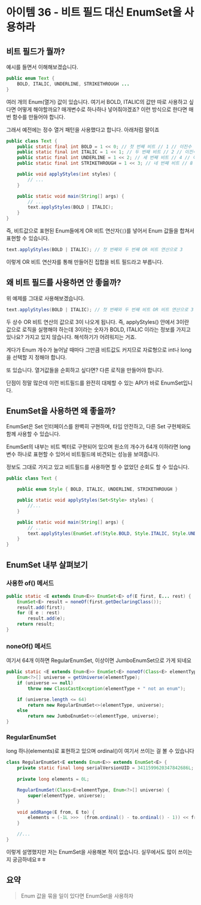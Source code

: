 # 아이템 36 - 비트 필드 대신 EnumSet을 사용하라

## 비트 필드가 뭘까?

예시를 들면서 이해해보겠습니다.

```java
public enum Text {
    BOLD, ITALIC, UNDERLINE, STRIKETHROUGH ...
}
```

여러 개의 Enum(열거) 값이 있습니다. 여기서 BOLD, ITALIC의 값만 따로 사용하고 싶다면 어떻게 해야할까요? 매개변수로 하나하나 넣어줘야겠죠? 이런 방식으로 한다면 매번 함수를 만들어야 합니다.

그래서 예전에는 정수 열거 패턴을 사용했다고 합니다. 아래처럼 말이죠

```java
public class Text {
    public static final int BOLD = 1 << 0; // 첫 번째 비트 // 1 // 이진수 : 0001
    public static final int ITALIC = 1 << 1; // 두 번째 비트 // 2 // 이진수 : 0010
    public static final int UNDERLINE = 1 << 2; // 세 번째 비트 // 4 // 이진수 : 0100
    public static final int STRIKETHROUGH = 1 << 3; // 네 번째 비트 // 8 이진수 : 1000

    public void applyStyles(int styles) {
        // ...
    }

    public static void main(String[] args) {
        // ...
        text.applyStyles(BOLD | ITALIC);
    }
} 
```

즉, 비트값으로 표현된 Enum들에게 OR 비트 연산자(`|`)를 넣어서 Enum 값들을 합쳐서 표현할 수 있습니다.

```java
text.applyStyles(BOLD | ITALIC); // 첫 번째와 두 번째 OR 비트 연산으로 3
```

이렇게 OR 비트 연산자를 통해 만들어진 집합을 비트 필드라고 부릅니다.

## 왜 비트 필드를 사용하면 안 좋을까?

위 예제를 그대로 사용해보겠습니다.

```java
text.applyStyles(BOLD | ITALIC); // 첫 번째와 두 번째 비트 OR 비트 연산으로 3 // 01 | 10 -> 11
```

두 상수 OR 비트 연산의 값으로 3이 나오게 됩니다. 즉, applyStyles() 안에서 3이란 값으로 로직을 실행해야 하는데 3이라는 숫자가 BOLD, ITALIC 이라는 정보를 가지고 있나요? 가지고 있지 않습니다. 해석하기가 어려워지는 거죠.

게다가 Enum 개수가 늘어날 때마다 그만큼 비트값도 커지므로 자료형으로 int나 long을 선택할 지 정해야 합니다. 

또 있습니다. 열거값들을 순회하고 싶다면? 다른 로직을 만들어야 합니다.

단점이 정말 많은데 이런 비트필드를 완전히 대체할 수 있는 API가 바로 EnumSet입니다.

## EnumSet을 사용하면 왜 좋을까?

EnumSet은 Set 인터페이스를 완벽히 구현하며, 타입 안전하고, 다른 Set 구현체와도 함께 사용할 수 있습니다.

EnumSet의 내부는 비트 벡터로 구현되어 있으며 원소의 개수가 64개 이하라면 long 변수 하나로 표현할 수 있어서 비트필드에 비견되는 성능을 보여줍니다.

정보도 그대로 가지고 있고 비트필드를 사용하면 할 수 없었던 순회도 할 수 있습니다.

```java
public class Text {

    public enum Style { BOLD, ITALIC, UNDERLINE, STRIKETHROUGH }

    public static void applyStyles(Set<Style> styles) {
        //...
    }

    public static void main(String[] args) {
        // ...
        text.applyStyles(EnumSet.of(Style.BOLD, Style.ITALIC, Style.UNDERLINE));
    }
}
```

## EnumSet 내부 살펴보기

### 사용한 of() 메서드

```java
public static <E extends Enum<E>> EnumSet<E> of(E first, E... rest) {
    EnumSet<E> result = noneOf(first.getDeclaringClass());
    result.add(first);
    for (E e : rest)
        result.add(e);
    return result;
}
```

### noneOf() 메서드

여기서 64개 이하면 RegularEnumSet, 이상이면 JumboEnumSet으로 가게 되네요

```java
public static <E extends Enum<E>> EnumSet<E> noneOf(Class<E> elementType) {
    Enum<?>[] universe = getUniverse(elementType);
    if (universe == null)
        throw new ClassCastException(elementType + " not an enum");

    if (universe.length <= 64)
        return new RegularEnumSet<>(elementType, universe);
    else
        return new JumboEnumSet<>(elementType, universe);
}
```

### RegularEnumSet

long 하나(elements)로 표현하고 있으며 ordinal()이 여기서 쓰이는 걸 볼 수 있습니다

```java
class RegularEnumSet<E extends Enum<E>> extends EnumSet<E> {
    private static final long serialVersionUID = 3411599620347842686L;
    
    private long elements = 0L;

    RegularEnumSet(Class<E>elementType, Enum<?>[] universe) {
        super(elementType, universe);
    }

    void addRange(E from, E to) {
        elements = (-1L >>>  (from.ordinal() - to.ordinal() - 1)) << from.ordinal();
    }

    //...
}
```

이렇게 설명했지만 저는 EnumSet을 사용해본 적이 없습니다. 실무에서도 많이 쓰이는 지 궁금하네요ㅎㅎ

## 요약

> Enum 값을 묶을 일이 있다면 EnumSet을 사용하자
